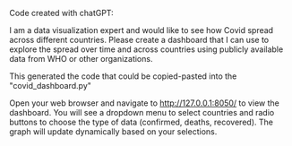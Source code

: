 Code created with chatGPT:

I am a data visualization expert and would like to see how Covid spread across different countries. Please create a dashboard that I can use to explore the spread over time and across countries using publicly available data from WHO or other organizations.

This generated the code that could be copied-pasted into the "covid_dashboard.py"

Open your web browser and navigate to http://127.0.0.1:8050/ to view the dashboard. You will see a dropdown menu to select countries and radio buttons to choose the type of data (confirmed, deaths, recovered). The graph will update dynamically based on your selections.
